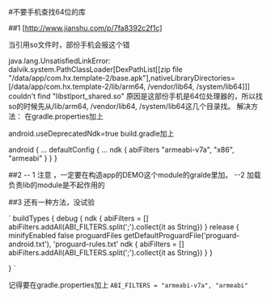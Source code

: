 #不要手机查找64位的库

##1 
[http://www.jianshu.com/p/7fa8392c2f1c]

当引用so文件时，部份手机会报这个错

 java.lang.UnsatisfiedLinkError: dalvik.system.PathClassLoader[DexPathList[[zip file "/data/app/com.hx.template-2/base.apk"],nativeLibraryDirectories=[/data/app/com.hx.template-2/lib/arm64, /vendor/lib64, /system/lib64]]] couldn't find "libstlport_shared.so"
原因是这部份手机是64位处理器的，所以找so的时候先从/lib/arm64, /vendor/lib64, /system/lib64这几个目录找。
解决方法：
在gradle.properties加上

android.useDeprecatedNdk=true
build.gradle加上

android {
    ...
    defaultConfig {
        ...
        ndk {
            abiFilters "armeabi-v7a", "x86", "armeabi"
        }
    }
}


##2 
-- 1 注意 ，一定要在构造app的DEMO这个module的gralde里加。
--2  加载负责lib的module是不起作用的



##3
还有一种方法，没试验

`
 buildTypes {
     debug {
            ndk {
                abiFilters = []
                abiFilters.addAll(ABI_FILTERS.split(';').collect{it as String})
            }
            release {
            minifyEnabled false
            proguardFiles getDefaultProguardFile('proguard-android.txt'), 'proguard-rules.txt'
            ndk {
                abiFilters = []
                abiFilters.addAll(ABI_FILTERS.split(';').collect{it as String})
            }
        }

}
`

记得要在gradle.properties加上
`
ABI_FILTERS = "armeabi-v7a", "armeabi"
`